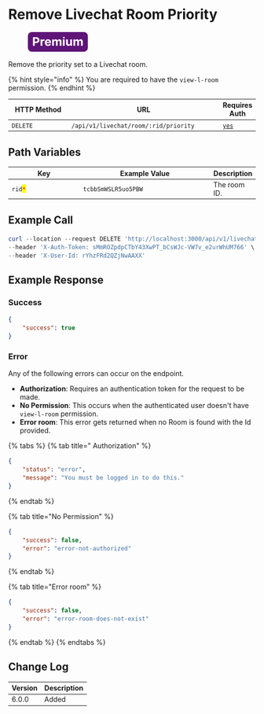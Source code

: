 # Remove Livechat Room Priority

<figure><img src="../../../../../../../.gitbook/assets/Premium.svg" alt=""><figcaption></figcaption></figure>

Remove the priority set to a Livechat room.

{% hint style="info" %}
You are required to have the `view-l-room` permission.
{% endhint %}

<table><thead><tr><th width="163">HTTP Method</th><th width="338">URL</th><th>Requires Auth</th></tr></thead><tbody><tr><td><code>DELETE</code></td><td><code>/api/v1/livechat/room/:rid/priority</code></td><td><a href="../../../authentication-endpoints/"><code>yes</code></a></td></tr></tbody></table>

## Path Variables

<table><thead><tr><th width="152">Key</th><th width="277">Example Value</th><th>Description</th></tr></thead><tbody><tr><td><code>rid</code><mark style="color:red;"><code>*</code></mark></td><td><code>tcbbSmWSLR5uo5PBW</code></td><td>The room ID.</td></tr></tbody></table>

## Example Call

```powershell
curl --location --request DELETE 'http://localhost:3000/api/v1/livechat/room/tcbbSmWSLR5uo5PBW/priority' \
--header 'X-Auth-Token: sMmROZpdpCTbY43XwPT_bCsWJc-VW7v_e2urWhUM766' \
--header 'X-User-Id: rYhzFRd2QZjNwAAXX'
```

## Example Response

### Success

```json
{
    "success": true
}
```

### Error

Any of the following errors can occur on the endpoint.

* **Authorization**: Requires an authentication token for the request to be made.
* **No Permission**: This occurs when the authenticated user doesn't have `view-l-room` permission.
* **Error room**: This error gets returned when no Room is found with the Id provided.

{% tabs %}
{% tab title=" Authorization" %}
```json
{
    "status": "error",
    "message": "You must be logged in to do this."
}
```
{% endtab %}

{% tab title="No Permission" %}
```json
{
    "success": false,
    "error": "error-not-authorized"
}
```
{% endtab %}

{% tab title="Error room" %}
```json
{
    "success": false,
    "error": "error-room-does-not-exist"
}
```
{% endtab %}
{% endtabs %}

## Change Log

| Version | Description |
| ------- | ----------- |
| 6.0.0   | Added       |
